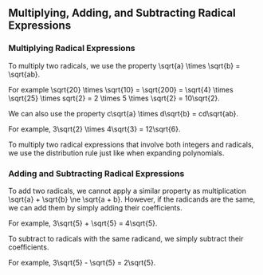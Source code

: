 Multiplying, Adding, and Subtracting Radical Expressions
-------

### Multiplying Radical Expressions

To multiply two radicals, we use the property \sqrt{a} \times \sqrt{b} = \sqrt{ab}.

For example \sqrt{20} \times \sqrt{10} = \sqrt{200} = \sqrt{4} \times \sqrt{25} \times sqrt{2} = 2 \times 5 \times \sqrt{2} = 10\sqrt{2}.

We can also use the property c\sqrt{a} \times d\sqrt{b} = cd\sqrt{ab}.

For example, 3\sqrt{2} \times 4\sqrt{3} = 12\sqrt{6}.

To multiply two radical expressions that involve both integers and radicals, we use the distribution rule just like when expanding polynomials.


### Adding and Subtracting Radical Expressions

To add two radicals, we cannot apply a similar property as multiplication \sqrt{a} + \sqrt{b} \ne \sqrt{a + b}. However, if the radicands are the same, we can add them by simply adding their coefficients.

For example, 3\sqrt{5} + \sqrt{5} = 4\sqrt{5}.

To subtract to radicals with the same radicand, we simply subtract their coefficients.

For example, 3\sqrt{5} - \sqrt{5} = 2\sqrt{5}.